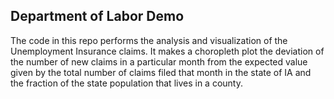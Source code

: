 ## Department of Labor Demo

The code in this repo performs the analysis and visualization of the
Unemployment Insurance claims.  It makes a choropleth plot the
deviation of the number of new claims in a particular month from the
expected value given by the total number of claims filed that month in
the state of IA and the fraction of the state population that lives in
a county.
